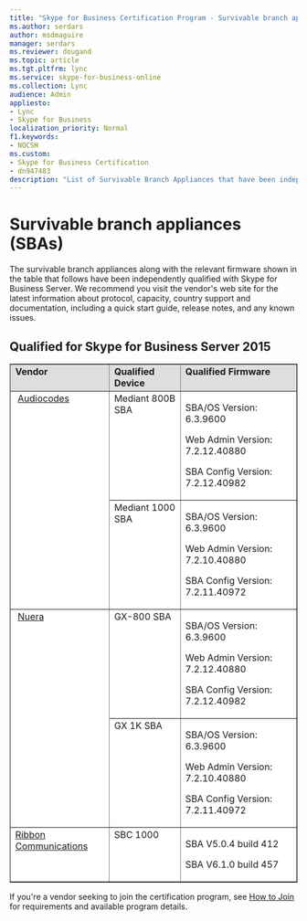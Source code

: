 ```yaml
---
title: "Skype for Business Certification Program - Survivable branch appliances"
ms.author: serdars
author: msdmaguire
manager: serdars
ms.reviewer: dougand
ms.topic: article
ms.tgt.pltfrm: lync
ms.service: skype-for-business-online
ms.collection: Lync
audience: Admin
appliesto:
- Lync
- Skype for Business 
localization_priority: Normal
f1.keywords:
- NOCSH
ms.custom:
- Skype for Business Certification
- dn947483
description: "List of Survivable Branch Appliances that have been independently qualified with Skype for Business Server."
---
```

 
# Survivable branch appliances (SBAs)
The survivable branch appliances along with the relevant firmware shown in the table that follows have been independently qualified with Skype for Business Server. We recommend you visit the vendor's web site for the latest information about protocol, capacity, country support and documentation, including a quick start guide, release notes, and any known issues.

## Qualified for Skype for Business Server 2015

<table border="1" cellpadding="5" cellspacing="" class="grid" style="border-collapse:collapse;background-color:white;" width="69%" xmlns="http://www.w3.org/1999/xhtml">
	<tr bgcolor="#DEDEDE">
		<td valign="top"><strong>Vendor</strong></td>
		<td valign="top"><strong>Qualified Device</strong></td>
		<td valign="top"><strong>Qualified Firmware</strong></td>
	</tr>
	<tr align="left" valign="top">
		<td rowspan="2"> <a href="https://www.audiocodes.com/survivable-branch-appliance-sba">Audiocodes</a></td>
		<td valign="top">Mediant 800B SBA</td>
		<td valign="top">
			<p>SBA/OS Version: 6.3.9600</p>
			<p>Web Admin Version: 7.2.12.40880</p>
			<p>SBA Config Version: 7.2.12.40982</p>
		</td>
	</tr>
	<tr>
		<td valign="top">Mediant 1000 SBA</td>
		<td valign="top">
			<p>SBA/OS Version: 6.3.9600</p>
			<p>Web Admin Version: 7.2.10.40880</p>
			<p>SBA Config Version: 7.2.11.40972</p>
		</td>
	</tr>
	<tr align="left" valign="top">
		<td rowspan="2"> <a href="https://www.nuera.com/">Nuera</a></td>
		<td valign="top">GX-800 SBA</td>
		<td valign="top">
			<p>SBA/OS Version: 6.3.9600</p>
			<p>Web Admin Version: 7.2.12.40880</p>
			<p>SBA Config Version: 7.2.12.40982</p>
		</td>
	</tr>
	<tr>
		<td valign="top">GX 1K SBA</td>
		<td valign="top">
			<p>SBA/OS Version: 6.3.9600</p>
			<p>Web Admin Version: 7.2.10.40880</p>
			<p>SBA Config Version: 7.2.11.40972</p>
		</td>
	</tr>
	<tr align="left" valign="top">
		<td><a href="https://ribboncommunications.com/solutions/enterprise-solutions/microsoft-skype-business">Ribbon Communications</a></td>
		<td>SBC 1000</td>
		<td>
			<p>SBA V5.0.4 build 412</p>
			<p>SBA V6.1.0 build 457</p>
		</td>
	</tr>
</table>

If you're a vendor seeking to join the certification program, see [How to Join](how-to-join.md) for requirements and available program details.


